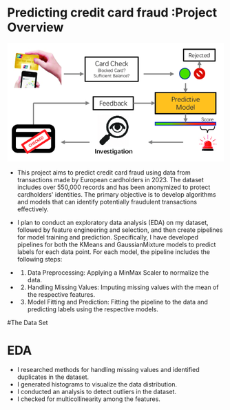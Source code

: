    #  Predicting credit card fraud  :Project Overview
   ![credit card Image](https://github.com/germeengehad/Predicting-credit-card-fraud/blob/main/The-framework-of-credit-card-fraud-detection.png)
   

- This project aims to predict credit card fraud using data from transactions made by European cardholders in 2023. The dataset includes over 550,000 records and has been anonymized to protect cardholders' identities. The primary objective is to develop algorithms and models that can identify potentially fraudulent transactions effectively.
- I plan to conduct an exploratory data analysis (EDA) on my dataset, followed by feature engineering and selection, and then create pipelines for model training and prediction. Specifically, I have developed pipelines for both the KMeans and GaussianMixture models to predict labels for each data point. For each model, the pipeline includes the following steps:

- 1) Data Preprocessing: Applying a MinMax Scaler to normalize the data.
- 2) Handling Missing Values: Imputing missing values with the mean of the respective features.
- 3) Model Fitting and Prediction: Fitting the pipeline to the data and predicting labels using the respective models.

#The Data Set


  

# EDA
- I researched methods for handling missing values and identified duplicates in the dataset.
- I generated histograms to visualize the data distribution.
- I conducted an analysis to detect outliers in the dataset.
- I checked for multicollinearity among the features.
  
  

